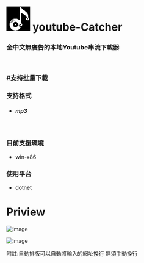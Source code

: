 # ![image](https://github.com/mokuri9518/youtube-Catcher/blob/main/mp3%20catch/mp3%20catch/bin/Debug/net8.0-windows/AppData/catch%20pixel.png?raw=true) youtube-Catcher
### 全中文無廣告的本地Youtube串流下載器
<br/>

### #支持批量下載

### 支持格式
- ##### mp3

<br/>

### 目前支援環境
- win-x86

### 使用平台
- dotnet

# Priview



![image](https://github.com/user-attachments/assets/f3e5dff0-1f28-4da5-9bb4-b9f889dbfb60)

![image](https://github.com/user-attachments/assets/12e15b26-4f48-4514-b3a3-67b139c04d86)

附註:自動排版可以自動將輸入的網址換行
無須手動換行
